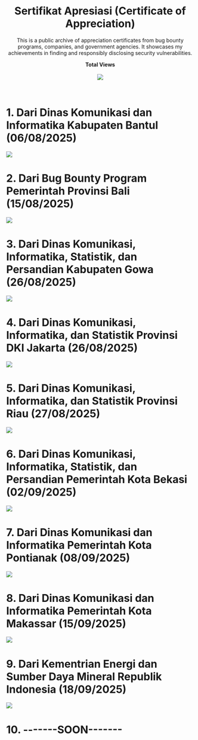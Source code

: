 <h1 align="center">Sertifikat Apresiasi (Certificate of Appreciation)</h1>
<p align="center">This is a public archive of appreciation certificates from bug bounty programs, companies, and government agencies. It showcases my achievements in finding and responsibly disclosing security vulnerabilities.</p>

<p align="center"> 
  <b> Total Views </b><br><br>
  <img src="https://api.visitorbadge.io/api/visitors?path=https%3A%2F%2Fgithub.com%2FWannnIl%2FSertifikat-Certificate&labelColor=%23555555&label=Views&countColor=%23055EC2" />
</p><br>

# 1. Dari Dinas Komunikasi dan Informatika Kabupaten Bantul (06/08/2025)
<img src="https://github.com/WannnIl/Sertifikat-Certificate/blob/main/Sertifikat%20Bug%20Hunter%20a.n.%20Ilham%20Kurniawan%20-%202025-08-07%2007_32_56.jpg?raw=true">

# 2. Dari Bug Bounty Program Pemerintah Provinsi Bali (15/08/2025)
<img src="https://github.com/WannnIl/Sertifikat-Certificate/raw/main/Sertifikat%20Apresiasi%20BBP%20Bali.jpg">

# 3. Dari Dinas Komunikasi, Informatika, Statistik, dan Persandian Kabupaten Gowa (26/08/2025)
<img src="https://github.com/WannnIl/Sertifikat-Certificate/blob/main/Ilham%20Kurniawan.jpg?raw=true">

# 4. Dari Dinas Komunikasi, Informatika, dan Statistik Provinsi DKI Jakarta (26/08/2025)
<img src="https://github.com/WannnIl/Sertifikat-Certificate/blob/main/240%20Ilham%20Kurniawan_signed.jpg?raw=true">

# 5. Dari Dinas Komunikasi, Informatika, dan Statistik Provinsi Riau (27/08/2025)
<img src="https://github.com/WannnIl/Sertifikat-Certificate/blob/main/051_Ilham%20Kurniawan%20_sign.jpg?raw=true">

# 6. Dari Dinas Komunikasi, Informatika, Statistik, dan Persandian Pemerintah Kota Bekasi (02/09/2025)
<img src="https://github.com/WannnIl/Sertifikat-Certificate/blob/main/Sertifikat%20Apresiasi%20%5B4346%5D%20Ilham_sign.jpg?raw=true">

# 7. Dari Dinas Komunikasi dan Informatika Pemerintah Kota Pontianak (08/09/2025)
<img src="https://github.com/WannnIl/Sertifikat-Certificate/blob/main/sertifikat%20apresiasi%20Ilham%20Kurniawan_signed.jpg?raw=true">

# 8. Dari Dinas Komunikasi dan Informatika Pemerintah Kota Makassar (15/09/2025)
<img src="https://github.com/WannnIl/Sertifikat-Certificate/blob/main/SERTIFIKAT-APRESIASI-BUG-HUNTER-Ilham.jpg?raw=true">

# 9. Dari Kementrian Energi dan Sumber Daya Mineral Republik Indonesia (18/09/2025)
<img src="https://github.com/WannnIl/Sertifikat-Certificate/blob/main/Sertifikat%20ESDM-CSIRT%20an.%20Ilham%20Kurniawan.png?raw=true">

# 10. -------SOON-------



